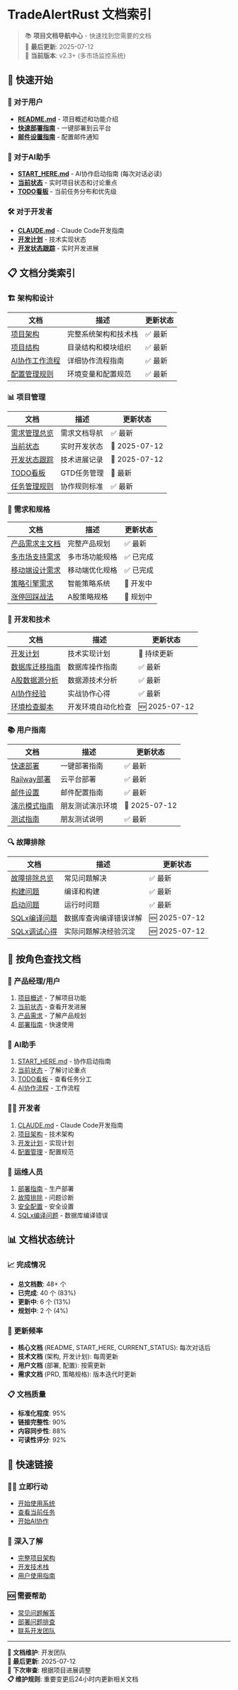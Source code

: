 # TradeAlertRust 文档索引

> 📚 **项目文档导航中心** - 快速找到您需要的文档  
> 🔄 **最后更新**: 2025-07-12  
> 🎯 **当前版本**: v2.3+ (多市场监控系统)

## 🚀 **快速开始**

### 👥 对于用户
- **[README.md](../README.md)** - 项目概述和功能介绍
- **[快速部署指南](user/deployment/QUICK_DEPLOY.md)** - 一键部署到云平台
- **[邮件设置指南](user/guides/QUICK_EMAIL_SETUP.md)** - 配置邮件通知

### 🤖 对于AI助手
- **[START_HERE.md](START_HERE.md)** - AI协作启动指南 (每次对话必读)
- **[当前状态](Requirement/CURRENT_STATUS.md)** - 实时项目状态和讨论重点
- **[TODO看板](../TODO.md)** - 当前任务分布和优先级

### 🛠️ 对于开发者
- **[CLAUDE.md](../CLAUDE.md)** - Claude Code开发指南
- **[开发计划](dev/development/DEVELOPMENT_PLAN.md)** - 技术实现状态
- **[开发状态跟踪](dev/development-status.md)** - 实时开发进展

## 📋 **文档分类索引**

### 🏗️ **架构和设计**
| 文档 | 描述 | 更新状态 |
|------|------|----------|
| [项目架构](architecture/PROJECT_ARCHITECTURE.md) | 完整系统架构和技术栈 | ✅ 最新 |
| [项目结构](architecture/PROJECT_STRUCTURE_V2.md) | 目录结构和模块组织 | ✅ 最新 |
| [AI协作工作流程](dev/ai-collaboration-workflow.md) | 详细协作流程指南 | ✅ 最新 |
| [配置管理规则](technical/CONFIGURATION_MANAGEMENT.md) | 环境变量和配置规范 | ✅ 最新 |

### 📊 **项目管理**
| 文档 | 描述 | 更新状态 |
|------|------|----------|
| [需求管理总览](Requirement/README.md) | 需求文档导航 | ✅ 最新 |
| [当前状态](Requirement/CURRENT_STATUS.md) | 实时开发状态 | 🔄 2025-07-12 |
| [开发状态跟踪](dev/development-status.md) | 技术进展记录 | 🔄 2025-07-12 |
| [TODO看板](../TODO.md) | GTD任务管理 | 🔄 最新 |
| [任务管理规则](../TODO看板分工规则标准.md) | 协作规则标准 | ✅ 最新 |

### 🎯 **需求和规格**
| 文档 | 描述 | 更新状态 |
|------|------|----------|
| [产品需求主文档](Requirement/1.1-PRD_MASTER.md) | 完整产品规划 | ✅ 最新 |
| [多市场支持需求](Requirement/2.1-MULTI_MARKET.md) | 多市场功能规格 | ✅ 已完成 |
| [移动端设计需求](Requirement/2.2-MOBILE_DESIGN.md) | 移动端优化规格 | ✅ 已完成 |
| [策略引擎需求](Requirement/2.3-STRATEGY_ENGINE.md) | 智能策略系统 | 🔄 开发中 |
| [涨停回踩战法](Requirement/3.1-LIMIT_UP_PULLBACK.md) | A股策略规格 | 📝 规划中 |

### 🔧 **开发和技术**
| 文档 | 描述 | 更新状态 |
|------|------|----------|
| [开发计划](dev/development/DEVELOPMENT_PLAN.md) | 技术实现计划 | 🔄 持续更新 |
| [数据库迁移指南](dev/development/DATABASE_MIGRATION_GUIDE.md) | 数据库操作指南 | ✅ 最新 |
| [A股数据源分析](technical/A_SHARE_DATA_SOURCE_ANALYSIS.md) | 数据源技术分析 | ✅ 最新 |
| [AI协作经验](dev/ai-collaboration-insights.md) | 实战协作心得 | ✅ 最新 |
| [环境检查脚本](../scripts/check_dev_env.sh) | 开发环境自动化检查 | 🆕 2025-07-12 |

### 📚 **用户指南**
| 文档 | 描述 | 更新状态 |
|------|------|----------|
| [快速部署](user/deployment/QUICK_DEPLOY.md) | 一键部署指南 | ✅ 最新 |
| [Railway部署](user/deployment/RAILWAY_DEPLOY_GUIDE.md) | 云平台部署 | ✅ 最新 |
| [邮件设置](user/guides/QUICK_EMAIL_SETUP.md) | 邮件配置指南 | ✅ 最新 |
| [演示模式指南](user/guides/demo_mode_guide.md) | 朋友测试演示环境 | 🔄 2025-07-12 |
| [测试指南](user/guides/friend_test_guide.md) | 朋友测试说明 | ✅ 最新 |

### 🔍 **故障排除**
| 文档 | 描述 | 更新状态 |
|------|------|----------|
| [故障排除总览](troubleshooting/README.md) | 常见问题解决 | ✅ 最新 |
| [构建问题](troubleshooting/build-issues.md) | 编译和构建 | ✅ 最新 |
| [启动问题](troubleshooting/startup-issues.md) | 运行时问题 | ✅ 最新 |
| [SQLx编译问题](troubleshooting/sqlx-compilation-issues.md) | 数据库查询编译错误详解 | 🆕 2025-07-12 |
| [SQLx调试心得](dev/sqlx-debugging-experience.md) | 实际问题解决经验沉淀 | 🆕 2025-07-12 |

## 🎯 **按角色查找文档**

### 👤 **产品经理/用户**
1. [项目概述](../README.md) - 了解项目功能
2. [当前状态](Requirement/CURRENT_STATUS.md) - 查看开发进展
3. [产品需求](Requirement/1.1-PRD_MASTER.md) - 了解产品规划
4. [部署指南](user/deployment/QUICK_DEPLOY.md) - 快速使用

### 🤖 **AI助手**
1. [START_HERE.md](START_HERE.md) - 协作启动指南
2. [当前状态](Requirement/CURRENT_STATUS.md) - 了解讨论重点
3. [TODO看板](../TODO.md) - 查看任务分工
4. [AI协作流程](dev/ai-collaboration-workflow.md) - 工作流程

### 👨‍💻 **开发者**
1. [CLAUDE.md](../CLAUDE.md) - Claude Code开发指南
2. [项目架构](architecture/PROJECT_ARCHITECTURE.md) - 技术架构
3. [开发计划](dev/development/DEVELOPMENT_PLAN.md) - 实现计划
4. [配置管理](technical/CONFIGURATION_MANAGEMENT.md) - 配置规范

### 🔧 **运维人员**
1. [部署指南](user/deployment/RAILWAY_DEPLOY_GUIDE.md) - 生产部署
2. [故障排除](troubleshooting/README.md) - 问题诊断
3. [安全配置](user/deployment/security-config.md) - 安全设置
4. [SQLx编译问题](troubleshooting/sqlx-compilation-issues.md) - 数据库编译错误

## 📊 **文档状态统计**

### 📈 **完成情况**
- **总文档数**: 48+ 个
- **已完成**: 40 个 (83%)
- **更新中**: 6 个 (13%)
- **规划中**: 2 个 (4%)

### 🔄 **更新频率**
- **核心文档** (README, START_HERE, CURRENT_STATUS): 每次对话后
- **技术文档** (架构, 开发计划): 每周更新
- **用户文档** (部署, 配置): 按需更新
- **需求文档** (PRD, 策略规格): 版本迭代时更新

### 📋 **文档质量**
- **标准化程度**: 95%
- **链接完整性**: 90%
- **内容同步性**: 88%
- **可读性评分**: 92%

## 🔗 **快速链接**

### 🏃‍♂️ **立即行动**
- [开始使用系统](../README.md#快速开始)
- [查看当前任务](../TODO.md)
- [开始AI协作](START_HERE.md)

### 📖 **深入了解**
- [完整项目架构](architecture/PROJECT_ARCHITECTURE.md)
- [开发技术栈](dev/development/DEVELOPMENT_PLAN.md)
- [用户使用指南](user/guides/setup_example.md)

### 🆘 **需要帮助**
- [常见问题解答](troubleshooting/README.md)
- [部署问题排查](troubleshooting/startup-issues.md)
- [联系开发团队](../README.md#贡献指南)

---

**📝 文档维护**: 开发团队  
**🔄 最后更新**: 2025-07-12  
**📅 下次审查**: 根据项目进展调整  
**📋 维护规则**: 重要变更后24小时内更新相关文档